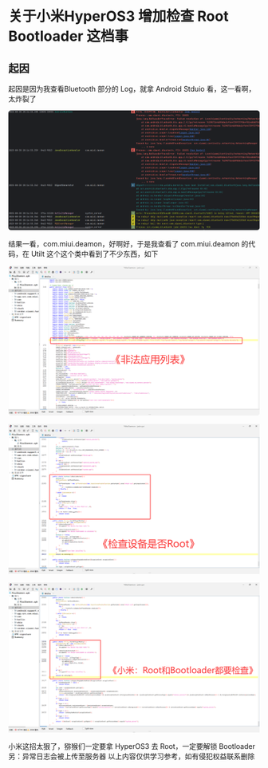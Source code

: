 # 关于小米HyperOS3 增加检查 Root Bootloader 这档事

## 起因

起因是因为我查看Bluetooth 部分的 Log，就拿 Android Stduio 看，这一看啊，太炸裂了

![图片一](image1.png)

结果一看，com.miui.deamon，好啊好，于是我查看了 com.miui.deamon 的代码，在 Utilt 这个这个类中看到了不少东西，如下

![图片二](image2.png)

![图片三](image3.png)

![图片四](image4.png)

小米这招太狠了，猕猴们一定要拿 HyperOS3 去 Root，一定要解锁 Bootloader
另：异常日志会被上传至服务器
以上内容仅供学习参考，如有侵犯权益联系删除
